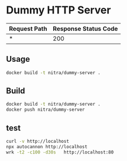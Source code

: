 # Dummy HTTP Server

| Request Path | Response Status Code |
| ------------ | -------------------- |
| \*           | 200                  |

## Usage

```bash
docker build -t nitra/dummy-server .
```

## Build

```bash
docker build -t nitra/dummy-server .
docker push nitra/dummy-server
```

## test

```bash
curl -v http://localhost
npx autocannon http://localhost
wrk -t2 -c100 -d30s   http://localhost:80
```
